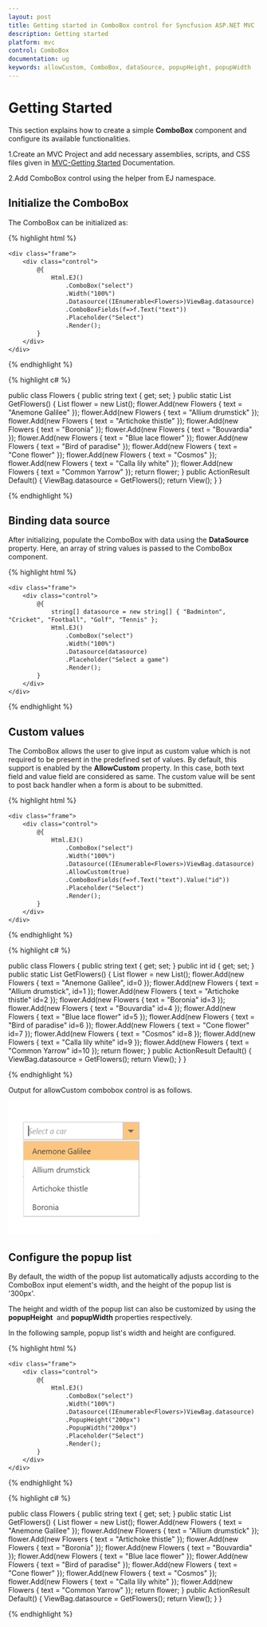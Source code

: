 ```yaml
---
layout: post
title: Getting started in ComboBox control for Syncfusion ASP.NET MVC
description: Getting started
platform: mvc
control: ComboBox
documentation: ug
keywords: allowCustom, ComboBox, dataSource, popupHeight, popupWidth
---
```


# Getting Started

This section explains how to create a simple **ComboBox** component and configure its available functionalities.

1.Create an MVC Project and add necessary assemblies, scripts, and CSS files given in [MVC-Getting Started](http://help.syncfusion.com/aspnetmvc/getting-started#manual-integration-of-syncfusion-mvc-components-into-newexisting-mvc-applications) Documentation.

2.Add ComboBox control using the helper from EJ namespace.


## Initialize the ComboBox

The ComboBox can be initialized as:


{% highlight html %}

    <div class="frame">
        <div class="control">
            @{
                Html.EJ()
                    .ComboBox("select")
                    .Width("100%")
                    .Datasource((IEnumerable<Flowers>)ViewBag.datasource)
                    .ComboBoxFields(f=>f.Text("text"))
                    .Placeholder("Select")
                    .Render();
            }
        </div>
    </div>

{% endhighlight %}

{% highlight c# %}

public class Flowers
    {
        public string text { get; set; }
        public static List<Flowers> GetFlowers()
        {
            List<Flowers> flower = new List<Flowers>();
            flower.Add(new Flowers { text = "Anemone Galilee" });
            flower.Add(new Flowers { text = "Allium drumstick" });
            flower.Add(new Flowers { text = "Artichoke thistle" });
            flower.Add(new Flowers { text = "Boronia" });
            flower.Add(new Flowers { text = "Bouvardia" });
            flower.Add(new Flowers { text = "Blue lace flower" });
            flower.Add(new Flowers { text = "Bird of paradise" });
            flower.Add(new Flowers { text = "Cone flower" });
            flower.Add(new Flowers { text = "Cosmos" });
            flower.Add(new Flowers { text = "Calla lily white" });
            flower.Add(new Flowers { text = "Common Yarrow" });
            return flower;
        }
        public ActionResult Default()
        {
            ViewBag.datasource = GetFlowers();
            return View();
        }
    }

{% endhighlight %}


## Binding data source

After initializing, populate the ComboBox with data using the **DataSource** property. Here, an array of string values is passed to the ComboBox component.


{% highlight html %}

    <div class="frame">
        <div class="control">
            @{
                string[] datasource = new string[] { "Badminton", "Cricket", "Football", "Golf", "Tennis" };
                Html.EJ()
                    .ComboBox("select")
                    .Width("100%")
                    .Datasource(datasource)
                    .Placeholder("Select a game")
                    .Render();
            }
        </div>
    </div>

{% endhighlight %}


## Custom values

The ComboBox allows the user to give input as custom value which is not required to be present in the predefined set of values. By default, this support is enabled by the **AllowCustom** property. In this case, both text field and value field are considered as same. The custom value will be sent to post back handler when a form is about to be submitted.


{% highlight html %}

    <div class="frame">
        <div class="control">
            @{
                Html.EJ()
                    .ComboBox("select")
                    .Width("100%")
                    .Datasource((IEnumerable<Flowers>)ViewBag.datasource)
                    .AllowCustom(true)
                    .ComboBoxFields(f=>f.Text("text").Value("id"))
                    .Placeholder("Select")
                    .Render();
            }
        </div>
    </div>

{% endhighlight %}

{% highlight c# %}

public class Flowers
    {
        public string text { get; set; }
        public int id { get; set; }
        public static List<Flowers> GetFlowers()
        {
            List<Flowers> flower = new List<Flowers>();
            flower.Add(new Flowers { text = "Anemone Galilee", id=0 });
            flower.Add(new Flowers { text = "Allium drumstick", id=1 });
            flower.Add(new Flowers { text = "Artichoke thistle" id=2 });
            flower.Add(new Flowers { text = "Boronia" id=3 });
            flower.Add(new Flowers { text = "Bouvardia" id=4 });
            flower.Add(new Flowers { text = "Blue lace flower" id=5 });
            flower.Add(new Flowers { text = "Bird of paradise" id=6 });
            flower.Add(new Flowers { text = "Cone flower" id=7 });
            flower.Add(new Flowers { text = "Cosmos" id=8 });
            flower.Add(new Flowers { text = "Calla lily white" id=9 });
            flower.Add(new Flowers { text = "Common Yarrow" id=10 });
            return flower;
        }
        public ActionResult Default()
        {
            ViewBag.datasource = GetFlowers();
            return View();
        }
    }

{% endhighlight %}


Output for allowCustom combobox control is as follows.


![](Combobox_getting_started_images/Combobox_data_binding_img1.png) 


## Configure the popup list

By default, the width of the popup list automatically adjusts according to the ComboBox input element's width, and the height of the popup list is '300px'.

The height and width of the popup list can also be customized by using the **popupHeight** &nbsp;and **popupWidth** properties respectively.

In the following sample, popup list's width and height are configured.


{% highlight html %}

    <div class="frame">
        <div class="control">
            @{
                Html.EJ()
                    .ComboBox("select")
                    .Width("100%")
                    .Datasource((IEnumerable<Flowers>)ViewBag.datasource)
                    .PopupHeight("200px")
                    .PopupWidth("200px")
                    .Placeholder("Select")
                    .Render();
            }
        </div>
    </div>

{% endhighlight %}

{% highlight c# %}

public class Flowers
    {
        public string text { get; set; }
        public static List<Flowers> GetFlowers()
        {
            List<Flowers> flower = new List<Flowers>();
            flower.Add(new Flowers { text = "Anemone Galilee" });
            flower.Add(new Flowers { text = "Allium drumstick" });
            flower.Add(new Flowers { text = "Artichoke thistle" });
            flower.Add(new Flowers { text = "Boronia" });
            flower.Add(new Flowers { text = "Bouvardia" });
            flower.Add(new Flowers { text = "Blue lace flower" });
            flower.Add(new Flowers { text = "Bird of paradise" });
            flower.Add(new Flowers { text = "Cone flower" });
            flower.Add(new Flowers { text = "Cosmos" });
            flower.Add(new Flowers { text = "Calla lily white" });
            flower.Add(new Flowers { text = "Common Yarrow" });
            return flower;
        }
        public ActionResult Default()
        {
            ViewBag.datasource = GetFlowers();
            return View();
        }
    }

{% endhighlight %}


